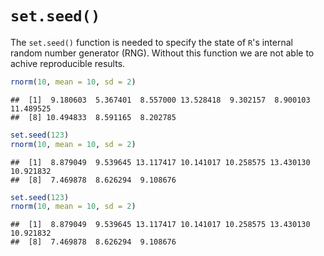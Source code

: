 # `set.seed()`
The `set.seed()` function is needed to specify the state of `R`'s internal random number generator (RNG). 
Without this function we are not able to achive reproducible results.


```r
rnorm(10, mean = 10, sd = 2)
```

```
##  [1]  9.180603  5.367401  8.557000 13.528418  9.302157  8.900103 11.489525
##  [8] 10.494833  8.591165  8.202785
```


```r
set.seed(123)
rnorm(10, mean = 10, sd = 2)
```

```
##  [1]  8.879049  9.539645 13.117417 10.141017 10.258575 13.430130 10.921832
##  [8]  7.469878  8.626294  9.108676
```


```r
set.seed(123)
rnorm(10, mean = 10, sd = 2)
```

```
##  [1]  8.879049  9.539645 13.117417 10.141017 10.258575 13.430130 10.921832
##  [8]  7.469878  8.626294  9.108676
```
